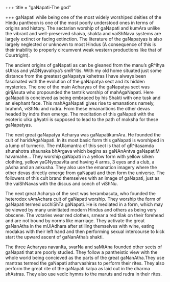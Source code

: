 +++
title = "gaNapati-The god"

+++
gaNapati while being one of the most widely worshiped deities of the
Hindu pantheon is one of the most poorly understood ones in terms of
origins and history. The sectarian worship of gaNapati and kumAra unlike
the vibrant and well-preserved shaiva, shakta and vaiShNava systems are
largely extinct or facing extinction. The literature of the gaNapatyas
is also largely neglected or unknown to most Hindus (A consequence of
this is their inability to properly circumvent weak western productions
like that of Courtright).

The ancient origins of gaNapati as can be gleaned from the manu’s
gR^ihya sUtras and yAGNyavalkya’s smR^itis. With my old home situated
just some distance from the greatest gaNapatya kshetras I have always
been fascinated with the evolution of the gaNapatya sect and its hidden
mysteries. The one of the main Acharyas of the gaNapatya sect was
girijAsuta who propounded the tantrik worship of mahAgaNapati. Here
gaNapati is concieved as being embraced by his Shakti with one tusk and
an elephant face. This mahAgaNapati gives rise to emanations namely,
brahmA, viShNu and rudra. From these emanantions the other devas headed
by indra then emerge. The meditation of this gaNapati with the esoteric
ulka gAyatri is supposed to lead to the path of moksha for these
gaNapatyas.

The next great gaNapatya Acharya was gaNapatikumAra. He founded the cult
of haridrAgaNapati. In its most basic form this gaNapati is worshiped in
a lump of turmeric. The mUlamantra of this sect is that of gR^itasamda
shunahotra shaunaka bhArgava which begins as gaNAnAntva gaNapatiM
havamahe… They worship gaNapati in a yellow form with yellow silken
clothing, yellow yaGNyopavIta and having 4 arms, 3 eyes and a club, a
pAsha and an ankusha. They also use the emanation imagery where the
other devas directly emerge from gaNapati and then form the universe.
The followers of this cult brand themselves with an image of gaNapati,
just as the vaiShNavas with the discus and conch of viShNu.

The next great Acharya of the sect was herambasuta, who founded the
heterodox vAmAchara cult of gaNapati worship. They worship the form of
gaNapati termed ucchiShTa gaNapati. He is mediated in a form, which may
be viewed by many uninitiated modern Hindus and others as being very
obscene. The votaries wear red clothes, smear a red tilak on their
forehead and are not bound by norms like marriage. They activate the
great gaNanAtha in the mUlAdhara after stilling themselves with wine,
eating modakas with their left hand and then performing sexual
intercourse to kick start the upward ascent of gaNanAtha’s shakti.

The three Acharyas navanIta, svarNa and saMtAna founded other sects of
gaNapati that are poorly studied. They follow a pantheistic view with
the whole world being concieved as the parts of the great gaNanAtha.They
use mantras termed the gaNapati atharvashiras to perform their rites.
They also perform the great rite of the gaNapati kalpa as laid out in
the dharma shAstras. They also use vedic hymns to the maruts and rudra
in their rites.
